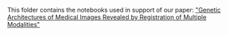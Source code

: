 This folder contains the notebooks used in support of our paper: ["Genetic Architectures of Medical Images Revealed by Registration of Multiple Modalities"](https://www.biorxiv.org/content/10.1101/2023.07.27.550885v1)
